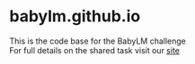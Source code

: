 # babylm.github.io

This is the code base for the BabyLM challenge  
For full details on the shared task visit our [site](https://babylm.github.io/)
